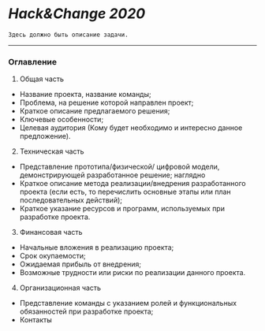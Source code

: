 # ***Hack&amp;Change 2020***
`Здесь должно быть описание задачи.`

___

### Оглавление

1. Общая часть   
  + Название проекта, название команды;    
  + Проблема, на решение которой направлен проект;   
  + Краткое описание предлагаемого решения;    
  + Ключевые особенности;   
  + Целевая аудитория (Кому будет необходимо и интересно данное предложение).
    
 2. Техническая часть    
  * Представление прототипа/физической/ цифровой модели, демонстрирующей разработанное
решение; наглядно    
  * Краткое описание метода реализации/внедрения разработанного проекта (если есть, то
перечислить основные этапы или план последовательных действий);    
  * Краткое указание ресурсов и программ, используемых при разработке проекта. 
    
 3. Финансовая часть    
  + Начальные вложения в реализацию проекта;    
  + Срок окупаемости;    
  + Ожидаемая прибыль от внедрения;      
  + Возможные трудности или риски по реализации данного проекта. 
    
 4. Организационная часть      
  * Представление команды с указанием ролей и функциональных обязанностей при разработке
проекта;        
  * Контакты        
